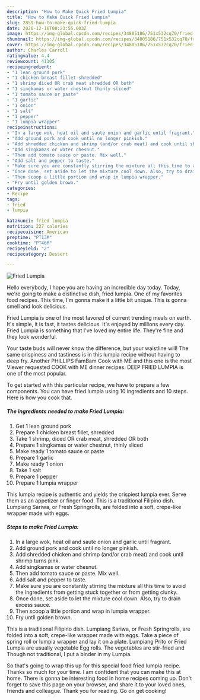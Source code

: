 ```yaml
---
description: "How to Make Quick Fried Lumpia"
title: "How to Make Quick Fried Lumpia"
slug: 2859-how-to-make-quick-fried-lumpia
date: 2020-12-16T00:23:55.003Z
image: https://img-global.cpcdn.com/recipes/34805186/751x532cq70/fried-lumpia-recipe-main-photo.jpg
thumbnail: https://img-global.cpcdn.com/recipes/34805186/751x532cq70/fried-lumpia-recipe-main-photo.jpg
cover: https://img-global.cpcdn.com/recipes/34805186/751x532cq70/fried-lumpia-recipe-main-photo.jpg
author: Charles Carroll
ratingvalue: 4.4
reviewcount: 41105
recipeingredient:
- "1 lean ground pork"
- "1 chicken breast fillet shredded"
- "1 shrimp diced OR crab meat shredded OR both"
- "1 singkamas or water chestnut thinly sliced"
- "1 tomato sauce or paste"
- "1 garlic"
- "1 onion"
- "1 salt"
- "1 pepper"
- "1 lumpia wrapper"
recipeinstructions:
- "In a large wok, heat oil and saute onion and garlic until fragrant."
- "Add ground pork and cook until no longer pinkish."
- "Add shredded chicken and shrimp (and/or crab meat) and cook until shrimp turns pink."
- "Add singkamas or water chesnut."
- "Then add tomato sauce or paste. Mix well."
- "Add salt and pepper to taste."
- "Make sure you are constantly stirring the mixture all this time to avoid the ingredients from getting stuck together or from getting clunky."
- "Once done, set aside to let the mixture cool down. Also, try to drain excess sauce."
- "Then scoop a little portion and wrap in lumpia wrapper."
- "Fry until golden brown."
categories:
- Recipe
tags:
- fried
- lumpia

katakunci: fried lumpia 
nutrition: 227 calories
recipecuisine: American
preptime: "PT13M"
cooktime: "PT46M"
recipeyield: "2"
recipecategory: Dessert

---
```



![Fried Lumpia](https://img-global.cpcdn.com/recipes/34805186/751x532cq70/fried-lumpia-recipe-main-photo.jpg)

Hello everybody, I hope you are having an incredible day today. Today, we're going to make a distinctive dish, fried lumpia. One of my favorites food recipes. This time, I'm gonna make it a little bit unique. This is gonna smell and look delicious.

Fried Lumpia is one of the most favored of current trending meals on earth. It's simple, it is fast, it tastes delicious. It's enjoyed by millions every day. Fried Lumpia is something that I've loved my entire life. They're fine and they look wonderful.

Your taste buds will never know the difference, but your waistline will! The same crispiness and tastiness is in this lumpia recipe without having to deep fry. Another PHILLIPS FamBam Cook with ME and this one is the most Viewer requested COOK with ME dinner recipes. DEEP FRIED LUMPIA is one of the most popular.


To get started with this particular recipe, we have to prepare a few components. You can have fried lumpia using 10 ingredients and 10 steps. Here is how you cook that.

<!--inarticleads1-->

##### The ingredients needed to make Fried Lumpia:

1. Get 1 lean ground pork
1. Prepare 1 chicken breast fillet, shredded
1. Take 1 shrimp, diced OR crab meat, shredded OR both
1. Prepare 1 singkamas or water chestnut, thinly sliced
1. Make ready 1 tomato sauce or paste
1. Prepare 1 garlic
1. Make ready 1 onion
1. Take 1 salt
1. Prepare 1 pepper
1. Prepare 1 lumpia wrapper


This lumpia recipe is authentic and yields the crispiest lumpia ever. Serve them as an appetizer or finger food. This is a traditional Filipino dish. Lumpiang Sariwa, or Fresh Springrolls, are folded into a soft, crepe-like wrapper made with eggs. 

<!--inarticleads2-->

##### Steps to make Fried Lumpia:

1. In a large wok, heat oil and saute onion and garlic until fragrant.
1. Add ground pork and cook until no longer pinkish.
1. Add shredded chicken and shrimp (and/or crab meat) and cook until shrimp turns pink.
1. Add singkamas or water chesnut.
1. Then add tomato sauce or paste. Mix well.
1. Add salt and pepper to taste.
1. Make sure you are constantly stirring the mixture all this time to avoid the ingredients from getting stuck together or from getting clunky.
1. Once done, set aside to let the mixture cool down. Also, try to drain excess sauce.
1. Then scoop a little portion and wrap in lumpia wrapper.
1. Fry until golden brown.


This is a traditional Filipino dish. Lumpiang Sariwa, or Fresh Springrolls, are folded into a soft, crepe-like wrapper made with eggs. Take a piece of spring roll or lumpia wrapper and lay it on a plate. Lumpiang Prito or Fried Lumpia are usually vegetable Egg rolls. The vegetables are stir-fried and Though not traditional, I put a binder in my Lumpia. 

So that's going to wrap this up for this special food fried lumpia recipe. Thanks so much for your time. I am confident that you can make this at home. There is gonna be interesting food in home recipes coming up. Don't forget to save this page on your browser, and share it to your loved ones, friends and colleague. Thank you for reading. Go on get cooking!
